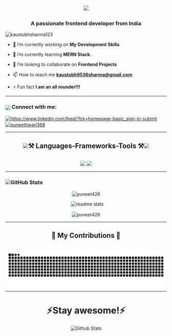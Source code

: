 <h1 align="center">
    <img src="https://readme-typing-svg.herokuapp.com/?font=Righteous&size=35&center=true&vCenter=true&width=500&height=70&duration=4000&lines=Hi+There!+👋;+I'm+Kaustubh+Sharma!;" />
</h1>
<h3 align="center">A passionate frontend developer from India</h3>
<img align ="Right" src="git.gif" alt="">
<p align="left"> <img src="https://komarev.com/ghpvc/?username=kaustubhsharma123&label=Profile%20views&color=ff47b2&style=plastic" alt="kaustubhsharma123" /> </p>

- 🔭 I’m currently working on **My Development Skills**

- 🌱 I’m currently learning **MERN Stack.**

- 👯 I’m looking to collaborate on **Frontend Projects**


- 📫 How to reach me **kaustubh9536sharma@gmail.com**

- ⚡ Fun fact **I am an all rounder!!!**
<hr>


<h3 align="left"><img align="center"  src = "https://github-production-user-asset-6210df.s3.amazonaws.com/63473496/269534972-6c2a1b4f-2aeb-4ffd-8a31-47a41810dc55.gif" width = "30px">  Connect with me:</h3>
<p align="left">

<a href="https://www.linkedin.com/feed/?trk=homepage-basic_sign-in-submit" target="blank"><img align="center" src="https://raw.githubusercontent.com/rahuldkjain/github-profile-readme-generator/master/src/images/icons/Social/linked-in-alt.svg" alt="https://www.linkedin.com/feed/?trk=homepage-basic_sign-in-submit" height="30" width="40" /></a>
<a href="https://instagram.com/puneettiwari368" target="blank"><img align="center" src="https://raw.githubusercontent.com/rahuldkjain/github-profile-readme-generator/master/src/images/icons/Social/instagram.svg" alt="puneettiwari368" height="30" width="40" /></a>
    

<hr>
<h2 align="center" align-item="centre"><img src="https://camo.githubusercontent.com/391fb8405ead836a240fed11c00bcf3c5ba8d009ffa2edba3107ad18a5df06d1/68747470733a2f2f6769746875622d70726f64756374696f6e2d757365722d61737365742d3632313064662e73332e616d617a6f6e6177732e636f6d2f37333939333737352f3238333932393631342d37643038336534622d386330342d346339342d623939362d3038356539376339613661302e676966" width="40px">⚒️ Languages-Frameworks-Tools ⚒️<img src="https://camo.githubusercontent.com/391fb8405ead836a240fed11c00bcf3c5ba8d009ffa2edba3107ad18a5df06d1/68747470733a2f2f6769746875622d70726f64756374696f6e2d757365722d61737365742d3632313064662e73332e616d617a6f6e6177732e636f6d2f37333939333737352f3238333932393631342d37643038336534622d386330342d346339342d623939362d3038356539376339613661302e676966" width="40px"></h2>
<br/>
<div align="center">
    <img src="https://skillicons.dev/icons?i=html,css,javascript,react,vscode,github,figma,tailwind,git,cpp,vercel,netlify" />
    <img src="https://skillicons.dev/icons?i=nodejs,python,express,mongodb,c,nextjs,mysql," /><br>
</div>

<hr>
<h3 align="left"><img src = "https://github-production-user-asset-6210df.s3.amazonaws.com/73993775/283932715-9307f2e9-03b3-4b2f-afc4-17f425b4a8ab.gif" width = "30px">GitHub Stats</h3>
<p align="center"><img align="center" src="https://github-readme-stats.vercel.app/api/top-langs?username=puneet426&show_icons=true&theme=highcontrast&locale=en&layout=compact" alt="puneet426" /></p>

<p align="center">&nbsp; <img src="https://github-readme-stats-salesp07.vercel.app/api?username=puneet426&count_private=true&show_icons=true&theme=highcontrast&rank_icon=github&border_radius=10" alt="readme stats" /></p>

<p align="center"><img align="center" src="https://github-readme-streak-stats.herokuapp.com/?user=puneet426&theme=highcontrast" alt="puneet426" /></p>
<hr>
 <div align="center">
       <h2>🐍 My Contributions 🐍</h2>
       <br>
       <img alt="snake eating my contributions" src="https://raw.githubusercontent.com/puneet426/puneet426/output/github-contribution-grid-snake.svg" />
<hr>

<h1 align='center'>⚡️Stay awesome!⚡️</h1>

<p align="center">
       <img src="https://raw.githubusercontent.com/mayhemantt/mayhemantt/Update/svg/Bottom.svg" alt="Github Stats" />
</p>
